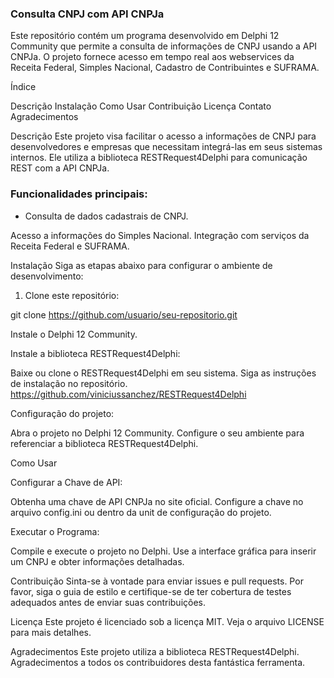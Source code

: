 ### Consulta CNPJ com API CNPJa
Este repositório contém um programa desenvolvido em Delphi 12 Community que permite a consulta de informações de CNPJ usando a API CNPJa. O projeto fornece acesso em tempo real aos webservices da Receita Federal, Simples Nacional, Cadastro de Contribuintes e SUFRAMA.

Índice

Descrição
Instalação
Como Usar
Contribuição
Licença
Contato
Agradecimentos


Descrição
Este projeto visa facilitar o acesso a informações de CNPJ para desenvolvedores e empresas que necessitam integrá-las em seus sistemas internos. Ele utiliza a biblioteca RESTRequest4Delphi para comunicação REST com a API CNPJa.
### Funcionalidades principais:



- Consulta de dados cadastrais de CNPJ.




Acesso a informações do Simples Nacional.
Integração com serviços da Receita Federal e SUFRAMA.


Instalação
Siga as etapas abaixo para configurar o ambiente de desenvolvimento:



1. Clone este repositório:



git clone https://github.com/usuario/seu-repositorio.git


Instale o Delphi 12 Community.

Instale a biblioteca RESTRequest4Delphi:

Baixe ou clone o RESTRequest4Delphi em seu sistema.
Siga as instruções de instalação no repositório.
https://github.com/viniciussanchez/RESTRequest4Delphi

Configuração do projeto:

Abra o projeto no Delphi 12 Community.
Configure o seu ambiente para referenciar a biblioteca RESTRequest4Delphi.



Como Usar

Configurar a Chave de API:

Obtenha uma chave de API CNPJa no site oficial.
Configure a chave no arquivo config.ini ou dentro da unit de configuração do projeto.


Executar o Programa:

Compile e execute o projeto no Delphi.
Use a interface gráfica para inserir um CNPJ e obter informações detalhadas.




Contribuição
Sinta-se à vontade para enviar issues e pull requests. Por favor, siga o guia de estilo e certifique-se de ter cobertura de testes adequados antes de enviar suas contribuições.

Licença
Este projeto é licenciado sob a licença MIT. Veja o arquivo LICENSE para mais detalhes.

Agradecimentos
Este projeto utiliza a biblioteca RESTRequest4Delphi. Agradecimentos a todos os contribuidores desta fantástica ferramenta.
